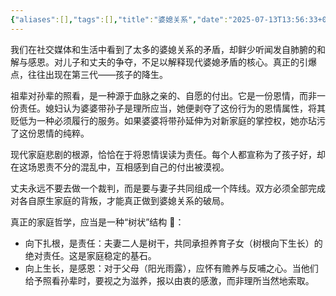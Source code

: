 ```yaml
---
{"aliases":[],"tags":[],"title":"婆媳关系","date":"2025-07-13T13:56:33+08:00","date_modify":"2025-07-13T19:28:37+08:00","dg-publish":true,"permalink":"/Publish/05_个人思考/婆媳关系/","dgPassFrontmatter":true,"created":"2025-07-13T13:56:33+08:00","updated":"2025-07-13T19:28:37+08:00"}
---
```


我们在社交媒体和生活中看到了太多的婆媳关系的矛盾，却鲜少听闻发自肺腑的和解与感恩。对儿子和丈夫的争夺，不足以解释现代婆媳矛盾的核心。真正的引爆点，往往出现在第三代——孩子的降生。

祖辈对孙辈的照看，是一种源于血脉之亲的、自愿的付出。它是一份恩情，而非一份责任。媳妇认为婆婆带孙子是理所应当，她便剥夺了这份行为的恩情属性，将其贬低为一种必须履行的服务。如果婆婆将带孙延伸为对新家庭的掌控权，她亦玷污了这份恩情的纯粹。

现代家庭悲剧的根源，恰恰在于将恩情误读为责任。每个人都宣称为了孩子好，却在这场恩责不分的混乱中，互相感到自己的付出被漠视。

丈夫永远不要去做一个裁判，而是要与妻子共同组成一个阵线。双方必须全部完成对各自原生家庭的背叛，才能真正做到婆媳关系的破局。

真正的家庭哲学，应当是一种“树状”结构 🎄：
- 向下扎根，是责任：夫妻二人是树干，共同承担养育子女（树根向下生长）的绝对责任。这是家庭稳定的基石。
- 向上生长，是感恩：对于父母（阳光雨露），应怀有赡养与反哺之心。当他们给予照看孙辈时，要视之为滋养，报以由衷的感激，而非理所当然地索取。
